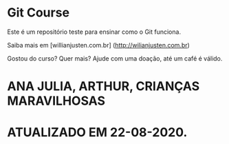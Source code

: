 # Git Course 

Este é um repositório teste para ensinar como o Git funciona. 

Saiba mais em [willianjusten.com.br] (http://wilianjusten.com.br) 

Gostou do curso? Quer mais? Ajude com uma doação, até um café é válido.

# ANA JULIA, ARTHUR, CRIANÇAS MARAVILHOSAS


# ATUALIZADO EM 22-08-2020.
